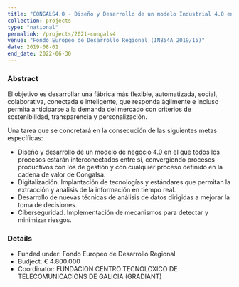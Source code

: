 ```yaml
---
title: "CONGALS4.0 - Diseño y Desarrollo de un modelo Industrial 4.0 en el Sector de Alimentación Gallego"
collection: projects
type: "national"
permalink: /projects/2021-congals4
venue: "Fondo Europeo de Desarrollo Regional (IN854A 2019/15)"
date: 2019-08-01
end_date: 2022-06-30
---
```

### Abstract
El objetivo es desarrollar una fábrica más flexible, automatizada, social, colaborativa, conectada e inteligente, que responda ágilmente e incluso permita anticiparse a la demanda del mercado con criterios de sostenibilidad, transparencia y personalización. 

Una tarea que se concretará en la consecución de las siguientes metas específicas:

* Diseño y desarrollo de un modelo de negocio 4.0 en el que todos los procesos estarán interconectados entre sí, convergiendo procesos productivos con los de gestión y con cualquier proceso definido en la cadena de valor de Congalsa.
* Digitalización. Implantación de tecnologías y estándares que permitan la extracción y análisis de la información en tiempo real.
* Desarrollo de nuevas técnicas de análisis de datos dirigidas a mejorar la toma de decisiones.
* Ciberseguridad. Implementación de mecanismos para detectar y minimizar riesgos.

### Details
* Funded under: Fondo Europeo de Desarrollo Regional
* Budject: € 4.800.000
* Coordinator: 	FUNDACION CENTRO TECNOLOXICO DE TELECOMUNICACIONS DE GALICIA (GRADIANT)
